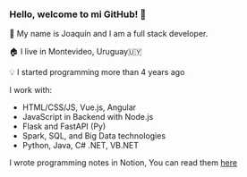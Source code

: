 ### Hello, welcome to mi GitHub! 🤘

📍 My name is Joaquín and I am a full stack developer.

🏠 I live in Montevideo, Uruguay🇺🇾

💡 I started programming more than 4 years ago

I work with:

- HTML/CSS/JS, Vue.js, Angular
- JavaScript in Backend with Node.js
- Flask and FastAPI (Py)
- Spark, SQL, and Big Data technologies
- Python, Java, C# .NET, VB.NET

I wrote programming notes in Notion, You can read them [here](https://mountainous-cello-d41.notion.site/Apuntes-de-Programaci-n-d24dfc550030474fa19e1589b54a400a)



<!--
**Joaquin-Parrilla/Joaquin-Parrilla** is a ✨ _special_ ✨ repository because its `README.md` (this file) appears on your GitHub profile.

Here are some ideas to get you started:

- 🔭 I’m currently working on ...
- 🌱 I’m currently learning ...
- 👯 I’m looking to collaborate on ...
- 🤔 I’m looking for help with ...
- 💬 Ask me about ...
- 📫 How to reach me: ...
- 😄 Pronouns: ...
- ⚡ Fun fact: ...
-->
